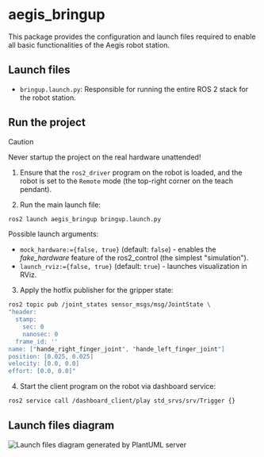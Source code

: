 # aegis_bringup

This package provides the configuration and launch files required to enable all basic functionalities of the Aegis robot station.

## Launch files

- `bringup.launch.py`: Responsible for running the entire ROS 2 stack for the robot station.

## Run the project

> [!CAUTION]
> Never startup the project on the real hardware unattended!

1. Ensure that the `ros2_driver` program on the robot is loaded, and the robot is set to the `Remote` mode (the top-right corner on the teach pendant).

2. Run the main launch file:
```bash
ros2 launch aegis_bringup bringup.launch.py
```

Possible launch arguments:
* `mock_hardware:={false, true}` (default: `false`) - enables the _fake_hardware_ feature of the ros2_control (the simplest "simulation").
* `launch_rviz:={false, true}` (default: `true`) - launches visualization in RViz.

3. Apply the hotfix publisher for the gripper state:
```bash
ros2 topic pub /joint_states sensor_msgs/msg/JointState \
"header:
  stamp:
    sec: 0
    nanosec: 0
  frame_id: ''
name: ["hande_right_finger_joint", "hande_left_finger_joint"]
position: [0.025, 0.025]
velocity: [0.0, 0.0]
effort: [0.0, 0.0]"
```

4. Start the client program on the robot via dashboard service:
```bash
ros2 service call /dashboard_client/play std_srvs/srv/Trigger {}
```

## Launch files diagram

![Launch files diagram generated by PlantUML server](http://www.plantuml.com/plantuml/proxy?cache=no&src=https://raw.github.com/AGH-CEAI/aegis_ros/refs/heads/feature/fake_hardware_flag/aegis_bringup/launch_diagram.plantuml)
